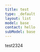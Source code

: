 ```yaml
---
title: test
type: _default
layout: list
model: base
contact: hello
subModel: base
---
```

test2324